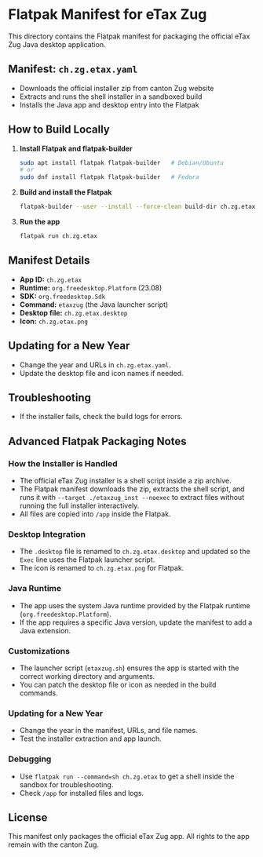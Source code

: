 # Flatpak Manifest for eTax Zug

This directory contains the Flatpak manifest for packaging the official eTax Zug Java desktop application.

## Manifest: `ch.zg.etax.yaml`

- Downloads the official installer zip from canton Zug website
- Extracts and runs the shell installer in a sandboxed build
- Installs the Java app and desktop entry into the Flatpak

## How to Build Locally

1. **Install Flatpak and flatpak-builder**
   ```sh
   sudo apt install flatpak flatpak-builder   # Debian/Ubuntu
   # or
   sudo dnf install flatpak flatpak-builder   # Fedora
   ```

2. **Build and install the Flatpak**
   ```sh
   flatpak-builder --user --install --force-clean build-dir ch.zg.etax.yaml
   ```

3. **Run the app**
   ```sh
   flatpak run ch.zg.etax
   ```

## Manifest Details

- **App ID:** `ch.zg.etax`
- **Runtime:** `org.freedesktop.Platform` (23.08)
- **SDK:** `org.freedesktop.Sdk`
- **Command:** `etaxzug` (the Java launcher script)
- **Desktop file:** `ch.zg.etax.desktop`
- **Icon:** `ch.zg.etax.png`


## Updating for a New Year

- Change the year and URLs in `ch.zg.etax.yaml`.
- Update the desktop file and icon names if needed.

## Troubleshooting

- If the installer fails, check the build logs for errors.

## Advanced Flatpak Packaging Notes

### How the Installer is Handled

- The official eTax Zug installer is a shell script inside a zip archive.
- The Flatpak manifest downloads the zip, extracts the shell script, and runs it with `--target ./etaxzug_inst --noexec` to extract files without running the full installer interactively.
- All files are copied into `/app` inside the Flatpak.

### Desktop Integration

- The `.desktop` file is renamed to `ch.zg.etax.desktop` and updated so the `Exec` line uses the Flatpak launcher script.
- The icon is renamed to `ch.zg.etax.png` for Flatpak.

### Java Runtime

- The app uses the system Java runtime provided by the Flatpak runtime (`org.freedesktop.Platform`).
- If the app requires a specific Java version, update the manifest to add a Java extension.

### Customizations

- The launcher script (`etaxzug.sh`) ensures the app is started with the correct working directory and arguments.
- You can patch the desktop file or icon as needed in the build commands.

### Updating for a New Year

- Change the year in the manifest, URLs, and file names.
- Test the installer extraction and app launch.

### Debugging

- Use `flatpak run --command=sh ch.zg.etax` to get a shell inside the sandbox for troubleshooting.
- Check `/app` for installed files and logs.

## License

This manifest only packages the official eTax Zug app. All rights to the app remain with the canton Zug.
